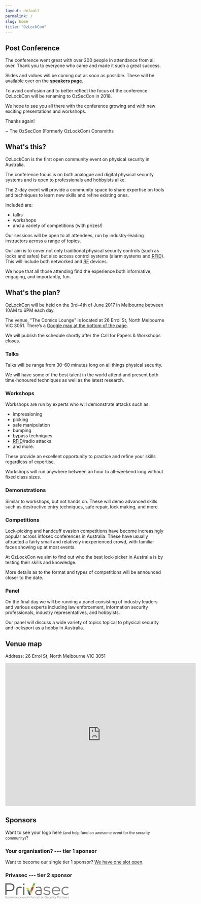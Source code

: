 ```yaml
---
layout: default
permalink: /
slug: home
title: "OzLockCon"
---
```


## <b>Post Conference</b>

The conference went great with over 200 people in attendance from all over.  Thank you to everyone who came and made it such a great success.

Slides and vidoes will be coming out as soon as possible.  These will be available over on the **[speakers page](/speakers/)**.

To avoid confusion and to better reflect the focus of the conference OzLockCon will be renaming to OzSecCon in 2018.

We hope to see you all there with the conference growing and with new exciting presentations and workshops.

Thanks again!

~ The OzSecCon (Formerly OzLockCon) Consmiths

## What's this?

OzLockCon is the first open community event on physical security in Australia.

The conference focus is on both analogue and digital physical security systems and is open to professionals and hobbyists alike.

The 2-day event will provide a community space to share expertise on tools and techniques to learn new skills and refine existing ones.

Included are:

- talks
- workshops
- and a variety of competitions (with prizes!)

Our sessions will be open to all attendees, run by industry-leading instructors across a range of topics.

Our aim is to cover not only traditional physical security controls (such as locks and safes) but also access control systems (alarm systems and <abbr title="Radio-frequency Identification">RFID</abbr>). This will include both networked and <abbr title="radio frequency">RF</abbr> devices.

We hope that all those attending find the experience both informative, engaging, and importantly, fun.

## What's the plan?

OzLockCon will be held on the 3rd–4th of June 2017 in Melbourne between 10AM to 6PM each day.

The venue, "The Comics Lounge" is located at 26 Errol St, North Melbourne VIC 3051. There’s a [Google map at the bottom of the page](#venue-map).

We will publish the schedule shortly after the Call for Papers & Workshops closes.

### Talks

Talks will be range from 30–60 minutes long on all things physical security.

We will have some of the best talent in the world attend and present both
time-honoured techniques as well as the latest research.

### Workshops

Workshops are run by experts who will demonstrate attacks such as:

- impressioning
- picking
- safe manipulation
- bumping
- bypass techniques
- <abbr title="Radio-frequency Identification">RFID</abbr>/radio attacks
- and more.

These provide an excellent opportunity to practice and refine your skills regardless of expertise.

Workshops will run anywhere between an hour to all-weekend long without fixed class sizes.

### Demonstrations

Similar to workshops, but not hands on. These will demo advanced skills such as destructive entry techniques, safe repair, lock making, and more.

### Competitions

Lock-picking and handcuff evasion competitions have become increasingly popular across infosec conferences in Australia. These have usually attracted a fairly small and relatively inexperienced crowd, with familiar faces showing up at most events.

At OzLockCon we aim to find out who the best lock-picker in Australia is by testing their skills and knowledge.

More details as to the format and types of competitions will be announced closer to the date.

### Panel

On the final day we will be running a panel consisting of industry leaders and various experts including law enforcement, information security professionals, industry representatives, and hobbyists.

Our panel will discuss a wide variety of topics topical to physical security and locksport as a hobby in Australia.

## Venue map

Address: 26 Errol St, North Melbourne VIC 3051

<div class="responsive-media-gmap">
  <iframe src="https://www.google.com/maps/embed?pb=!1m18!1m12!1m3!1d3152.37969940352!2d144.94741535133156!3d-37.80457437965469!2m3!1f0!2f0!3f0!3m2!1i1024!2i768!4f13.1!3m3!1m2!1s0x6ad65d39de06dfd1%3A0xf776ec3236b1c490!2s26+Errol+St%2C+North+Melbourne+VIC+3051%2C+Australia!5e0!3m2!1sen!2sus!4v1487682222679" width="600" height="450" frameborder="0" style="border:0" allowfullscreen></iframe>
</div>

## Sponsors

Want to see your logo here <small>(and help fund an awesome event for the security community)</small>?

### Your organisation? --- tier 1 sponsor

Want to become our single tier 1 sponsor? [We have one slot open](/sponsors/#tier-1----10k-for-a-single-special-sponsor).

### Privasec --- tier 2 sponsor

<a class="logo" href="http://privasec.com.au/"><img src="/images/sponsors/privasec-logo.png" alt="Privasec logo" width="200" height="49" /></a>
